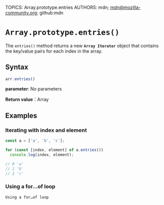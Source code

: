 TOPICS: Array.prototype.entries
AUTHORS: mdn; mdn@mozilla-community.org; github:mdn

# `Array.prototype.entries()`

The `entries()` method returns a new **`Array Iterator`** object that contains the key/value pairs
for each index in the array.

## Syntax

```javascript
arr.entries()
```

**parameter**: No parameters

**Return value**：Array

## Examples

### Iterating with index and element

```javascript
const a = ['a', 'b', 'c'];

for (const [index, element] of a.entries())
  console.log(index, element);

// 0 'a'
// 1 'b'
// 2 'c'
```

### Using a for…of loop

```javascript
Using a for…of loop
```
